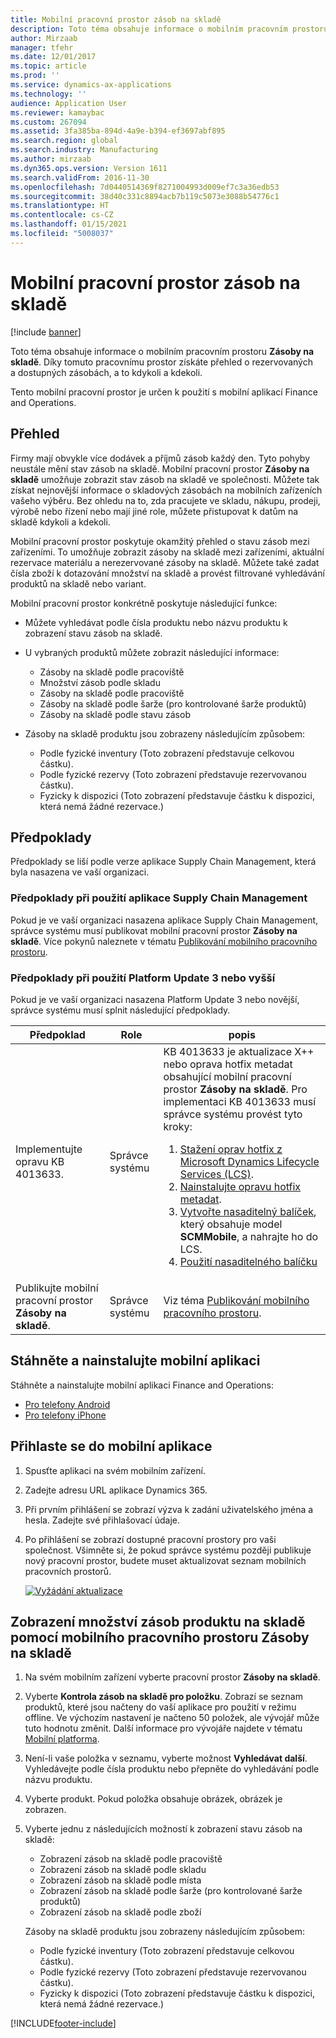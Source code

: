 ```yaml
---
title: Mobilní pracovní prostor zásob na skladě
description: Toto téma obsahuje informace o mobilním pracovním prostoru Zásoby na skladě. Tento mobilní pracovní prostor pomáhá získat mobilní přehled o rezervovaných a dostupných zásobách a je k dispozici kdykoli a kdekoli.
author: Mirzaab
manager: tfehr
ms.date: 12/01/2017
ms.topic: article
ms.prod: ''
ms.service: dynamics-ax-applications
ms.technology: ''
audience: Application User
ms.reviewer: kamaybac
ms.custom: 267094
ms.assetid: 3fa385ba-894d-4a9e-b394-ef3697abf895
ms.search.region: global
ms.search.industry: Manufacturing
ms.author: mirzaab
ms.dyn365.ops.version: Version 1611
ms.search.validFrom: 2016-11-30
ms.openlocfilehash: 7d0440514369f8271004993d009ef7c3a36edb53
ms.sourcegitcommit: 38d40c331c8894acb7b119c5073e3088b54776c1
ms.translationtype: HT
ms.contentlocale: cs-CZ
ms.lasthandoff: 01/15/2021
ms.locfileid: "5008037"
---
```

# <a name="inventory-on-hand-mobile-workspace"></a>Mobilní pracovní prostor zásob na skladě

[!include [banner](../includes/banner.md)]

Toto téma obsahuje informace o mobilním pracovním prostoru **Zásoby na skladě**. Díky tomuto pracovnímu prostor získáte přehled o rezervovaných a dostupných zásobách, a to kdykoli a kdekoli.

Tento mobilní pracovní prostor je určen k použití s mobilní aplikací Finance and Operations.

## <a name="overview"></a>Přehled
Firmy mají obvykle více dodávek a příjmů zásob každý den. Tyto pohyby neustále mění stav zásob na skladě. Mobilní pracovní prostor **Zásoby na skladě** umožňuje zobrazit stav zásob na skladě ve společnosti. Můžete tak získat nejnovější informace o skladových zásobách na mobilních zařízeních vašeho výběru. Bez ohledu na to, zda pracujete ve skladu, nákupu, prodeji, výrobě nebo řízení nebo mají jiné role, můžete přistupovat k datům na skladě kdykoli a kdekoli. 

Mobilní pracovní prostor poskytuje okamžitý přehled o stavu zásob mezi zařízeními. To umožňuje zobrazit zásoby na skladě mezi zařízeními, aktuální rezervace materiálu a nerezervované zásoby na skladě. Můžete také zadat čísla zboží k dotazování množství na skladě a provést filtrované vyhledávání produktů na skladě nebo variant. 

Mobilní pracovní prostor konkrétně poskytuje následující funkce:

-   Můžete vyhledávat podle čísla produktu nebo názvu produktu k zobrazení stavu zásob na skladě.
-   U vybraných produktů můžete zobrazit následující informace:

    -   Zásoby na skladě podle pracoviště
    -   Množství zásob podle skladu
    -   Zásoby na skladě podle pracoviště
    -   Zásoby na skladě podle šarže (pro kontrolované šarže produktů)
    -   Zásoby na skladě podle stavu zásob
    
-   Zásoby na skladě produktu jsou zobrazeny následujícím způsobem:

    -   Podle fyzické inventury (Toto zobrazení představuje celkovou částku).
    -   Podle fyzické rezervy (Toto zobrazení představuje rezervovanou částku).
    -   Fyzicky k dispozici (Toto zobrazení představuje částku k dispozici, která nemá žádné rezervace.)

## <a name="prerequisites"></a>Předpoklady
Předpoklady se liší podle verze aplikace Supply Chain Management, která byla nasazena ve vaší organizaci.

### <a name="prerequisites-if-you-use-supply-chain-management"></a>Předpoklady při použití aplikace Supply Chain Management
Pokud je ve vaší organizaci nasazena aplikace Supply Chain Management, správce systému musí publikovat mobilní pracovní prostor **Zásoby na skladě**. Více pokynů naleznete v tématu [Publikování mobilního pracovního prostoru](../../dev-itpro/mobile-apps/publish-mobile-workspace.md).

### <a name="prerequisites-if-you-use-platform-update-3-or-later"></a>Předpoklady při použití Platform Update 3 nebo vyšší 
Pokud je ve vaší organizaci nasazena Platform Update 3 nebo novější, správce systému musí splnit následující předpoklady. 

<table>
<thead>
<tr class="header">
<th>Předpoklad</th>
<th>Role</th>
<th>popis</th>
</tr>
</thead>
<tbody>
<tr class="odd">
<td>Implementujte opravu KB 4013633.</td>
<td>Správce systému</td>

<td>KB 4013633 je aktualizace X++ nebo oprava hotfix metadat obsahující mobilní pracovní prostor <strong>Zásoby na skladě</strong>. Pro implementaci KB 4013633 musí správce systému provést tyto kroky:
<ol>
<li><a href="../../dev-itpro/migration-upgrade/download-hotfix-lcs.md">Stažení oprav hotfix z Microsoft Dynamics Lifecycle Services (LCS)</a>.</li>
<li><a href="../../dev-itpro/migration-upgrade/install-metadata-hotfix-package.md">Nainstalujte opravu hotfix metadat</a>.</li>
<li><a href="../../dev-itpro/deployment/create-apply-deployable-package.md">Vytvořte nasaditelný balíček</a>, který obsahuje model <strong>SCMMobile</strong>, a nahrajte ho do LCS.</li>
<li><a href="../../dev-itpro/deployment/apply-deployable-package-system.md">Použití nasaditelného balíčku</a></li>

</ol></td>
</tr>
<tr class="even">
<td>Publikujte mobilní pracovní prostor <strong>Zásoby na skladě</strong>.</td>
<td>Správce systému</td>
<td>Viz téma <a href="../../dev-itpro/mobile-apps/publish-mobile-workspace.md">Publikování mobilního pracovního prostoru</a>.</td>
</tr>
</tbody>
</table>

## <a name="download-and-install-the-mobile-app"></a>Stáhněte a nainstalujte mobilní aplikaci

Stáhněte a nainstalujte mobilní aplikaci Finance and Operations:

-   [Pro telefony Android](https://go.microsoft.com/fwlink/?linkid=850662)
-   [Pro telefony iPhone](https://go.microsoft.com/fwlink/?linkid=850663)

## <a name="sign-in-to-the-mobile-app"></a>Přihlaste se do mobilní aplikace

1.  Spusťte aplikaci na svém mobilním zařízení.
2.  Zadejte adresu URL aplikace Dynamics 365.
3.  Při prvním přihlášení se zobrazí výzva k zadání uživatelského jména a hesla. Zadejte své přihlašovací údaje.
4.  Po přihlášení se zobrazí dostupné pracovní prostory pro vaši společnost. Všimněte si, že pokud správce systému později publikuje nový pracovní prostor, budete muset aktualizovat seznam mobilních pracovních prostorů.

    [![Vyžádání aktualizace](./media/pull-to-refresh-list-of-workspaces-183x300.png)](./media/pull-to-refresh-list-of-workspaces.png)

## <a name="view-the-on-hand-inventory-for-a-product-by-using-the-inventory-on-hand-mobile-workspace"></a>Zobrazení množství zásob produktu na skladě pomocí mobilního pracovního prostoru Zásoby na skladě

1.  Na svém mobilním zařízení vyberte pracovní prostor **Zásoby na skladě**.

2.  Vyberte **Kontrola zásob na skladě pro položku**. Zobrazí se seznam produktů, které jsou načteny do vaší aplikace pro použití v režimu offline. Ve výchozím nastavení je načteno 50 položek, ale vývojář může tuto hodnotu změnit. Další informace pro vývojáře najdete v tématu [Mobilní platforma](../../dev-itpro/mobile-apps/platform/mobile-platform-home-page.md).
3.  Není-li vaše položka v seznamu, vyberte možnost **Vyhledávat další**. Vyhledávejte podle čísla produktu nebo přepněte do vyhledávání podle názvu produktu.

4.  Vyberte produkt. Pokud položka obsahuje obrázek, obrázek je zobrazen.
5.  Vyberte jednu z následujících možností k zobrazení stavu zásob na skladě:

    -   Zobrazení zásob na skladě podle pracoviště
    -   Zobrazení zásob na skladě podle skladu
    -   Zobrazení zásob na skladě podle místa
    -   Zobrazení zásob na skladě podle šarže (pro kontrolované šarže produktů)
    -   Zobrazení zásob na skladě podle zboží

    Zásoby na skladě produktu jsou zobrazeny následujícím způsobem:
    -   Podle fyzické inventury (Toto zobrazení představuje celkovou částku).
    -   Podle fyzické rezervy (Toto zobrazení představuje rezervovanou částku).
    -   Fyzicky k dispozici (Toto zobrazení představuje částku k dispozici, která nemá žádné rezervace.)


[!INCLUDE[footer-include](../../includes/footer-banner.md)]